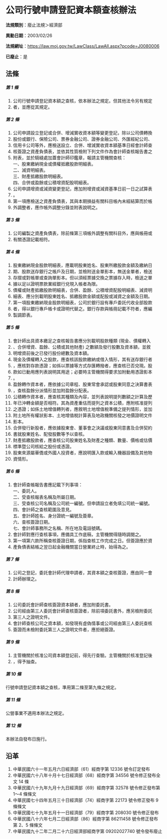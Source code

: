 # 公司行號申請登記資本額查核辦法

**法規類別**：廢止法規＞經濟部

**異動日期**：2003/02/26  

**法規網址**：https://law.moj.gov.tw/LawClass/LawAll.aspx?pcode=J0080006

**已廢止**：是



## 法條
##### 第 1 條
1. 公司行號申請登記資本額之查核，依本辦法之規定。但其他法令另有規定
1. 者，並應從其規定。

##### 第 2 條
1. 公司申請設立登記或合併、增減實收資本額等變更登記，除以公司債轉換
1. 股份或銀行、保險公司、票券金融公司、證券金融公司、外匯經紀公司、
1. 信用卡公司等外，應檢送設立、合併、增減實收資本額基準日經會計師查
1. 核簽證之資產負債表，並依其性質檢附下列文件作為會計師查核報告書之
1. 附表，並於騎縫處加蓋會計師印鑑章，報請主管機關查核：  
一、股東繳納現金或債權抵繳股款明細表。  
二、減資明細表。  
三、財產抵繳股款明細表。  
四、合併或盈餘或公積增資配股明細表。
1. 公司申請增資或減資變更登記，應加附增資或減資基準日前一日之試算表
1. 。
1. 第一項應檢送之資產負債表，其與本期損益有關科目帳內未經結算而於帳
1. 外調整者，應作帳外調整分錄並附表說明之。

##### 第 3 條
1. 公司編製之資產負債表，除前條第三項帳外調整有關科目外，應與帳冊或
1. 有關憑證記載相符。

##### 第 4 條
1. 股東繳納現金股款明細表，應載明股東姓名、股東所繳股款金額及繳納日
1. 期、股款送存銀行之帳戶及日期，並檢附送金單影本，無送金單者，檢送
1. 存摺或對帳單或查詢單影本。但以須經票據交換之票據存入時，檢送之單
1. 據以足以證明票款業經銀行兌現入帳者為限。
1. 債權或財產抵繳股款明細表，合併、盈餘、公積增資配股明細表、減資明
1. 細表、應分別載明股東姓名、抵繳股款金額或配股或減資之金額及日期。
1. 第一項股東繳納現金股款明細表，公司於銀行設有專戶委託代收全部股款
1. 者，得以銀行專戶帳卡或證明代替之。銀行存款與帳冊記載不符者，應編
1. 製調節表。

##### 第 5 條
1. 會計師出具資本繳足之查核報告書應分別載明股款種類 (現金、債權轉入
1. 、合併增資、盈餘、公積或其他財產) 之數額及發行股數及資本額，並敘
1. 明增資前後之已發行股份總數及資本額。
1. 現金及債權轉入之股款，應查核該股款繳納或借入情形，其有送存銀行者
1. ，應核對存款憑證；如係以票據等方式存匯轉撥者，應查核已否兌現。股
1. 款如已動用應列表說明其用途；必要時主管機關得要求加附動用憑證影本
1. 。
1. 盈餘轉作資本者，應依據公司章程、股東常會承認或股東同意之決算書表
1. ，查核盈餘分派情形並加附盈餘分配表。
1. 公積轉作資本者，應查核其種類及內容，並列表說明提列數額之計算及歷
1. 年已沖轉金額是否相符。其為資產重估而提列之資本公積，應附核准提列
1. 之憑證；如係土地增值轉列者，應敘明土地增值稅準備之提列情形，並加
1. 附土地所有權狀影本、土地增值稅計算表及地政機關核發之地價證明文件
1. 影本。
1. 合併發行新股者，應依據股東會、董事會之決議或股東同意書及合併契約
1. 書就股東姓名、配發股數等予以查核。
1. 財產抵繳股款者，應查核公司股東姓名及財產之種類、數量、價格或估價
1. 標準暨公司核給之股份或憑證。
1. 股東來源屬華僑或外國人投資者，應說明匯入款或輸入機器設備及其他物
1. 資情形。

##### 第 6 條
1. 會計師查帳報告書應記載下列事項：  
一、委託人。  
二、受查核報表名稱及所屬日期。  
三、受查核公司名稱及公司統一編號。但申請設立者免填公司統一編號。  
四、會計師之查核範圍及意見。  
五、會計師姓名、身分證統一編號及簽章。  
六、查核簽證日期。  
七、會計師事務所之名稱、所在地及電話號碼。
1. 會計師對應行查核事項，應備具工作底稿，主管機關得隨時調閱之。
1. 第一項第六款所稱查核簽證日期，係指查核工作完成之日。但簽證應於資
1. 產負債表結帳之翌日起金融機關當日營業終止時，始得為之。

##### 第 7 條
1. 公司之登記，委託會計師代理申請者，其資本額之查核簽證，應由同一會
1. 計師辦理之。

##### 第 8 條
1. 公司委託會計師查核簽證資本額者，應加附委託書。
1. 公司經由第三人委託會計師查核簽證者，除前項委託書外，應另檢附委託
1. 第三人之證明文件。
1. 會計師查核公司之資本額，如發現有虛偽情事或公司經由第三人委託查核
1. 簽證而未檢附委託第三人之證明文件者，應拒絕簽證。

##### 第 9 條
1. 主管機關於核准公司資本額登記前，得先行查驗。主管機關於核准登記後
1. ，得予抽查。

##### 第 10 條
行號申請登記資本額之查核，準用第二條至第九條之規定。

##### 第 11 條
公營事業不適用本辦法之規定。

##### 第 12 條
本辦法自發布日施行。

## 沿革
1. 中華民國六十一年五月六日經濟部（61）經商字第 12336  號令訂定發布
1. 中華民國六十八年十月十七日經濟部（68）經商字第 34556  號令修正發布全文 14 條
1. 中華民國六十九年九月十九日經濟部（69）經商字第 32578  號令修正發布第 1～4 條條文
1. 中華民國七十四年五月三十日經濟部（74）經商字第 22173  號令修正發布 9  條條文
1. 中華民國七十九年五月十一日經濟部（79）經商字第 208030 號令修正發布
1. 中華民國八十六年七月二日經濟部（86）經商字第 86211458 號令修正發布第 2、5 條條文
1. 中華民國九十二年二月二十六日經濟部經商字第 09202027740  號令發布廢止
